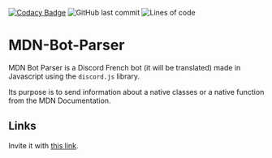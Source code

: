 [![Codacy Badge](https://api.codacy.com/project/badge/Grade/4e8ced46b44844a7a4f71911551c5428)](https://app.codacy.com/gh/Ayfri/mdn-bot-parser?utm_source=github.com&utm_medium=referral&utm_content=Ayfri/mdn-bot-parser&utm_campaign=Badge_Grade)
![GitHub last commit](https://img.shields.io/github/last-commit/Ayfri/mdn-bot-parser)
![Lines of code](https://img.shields.io/tokei/lines/github/Ayfri/mdn-bot-parser?label=total%20lines%20of%20code)

# MDN-Bot-Parser

MDN Bot Parser is a Discord French bot (it will be translated) made in Javascript using the `discord.js` library.

Its purpose is to send information about a native classes or a native function from the MDN Documentation.

## Links

Invite it with [this link](https://discord.com/oauth2/authorize?client_id=742373313199866009&scope=bot&permissions=388160).
